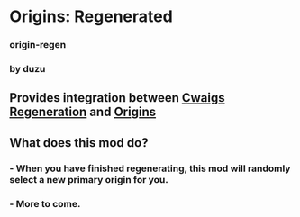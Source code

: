 # Origins: Regenerated
### origin-regen
### by duzu

## Provides integration between [Cwaigs Regeneration](https://modrinth.com/mod/regeneration) and [Origins](https://modrinth.com/mod/origins)

## What does this mod do?
### - When you have finished regenerating, this mod will randomly select a new primary origin for you.
### - More to come.